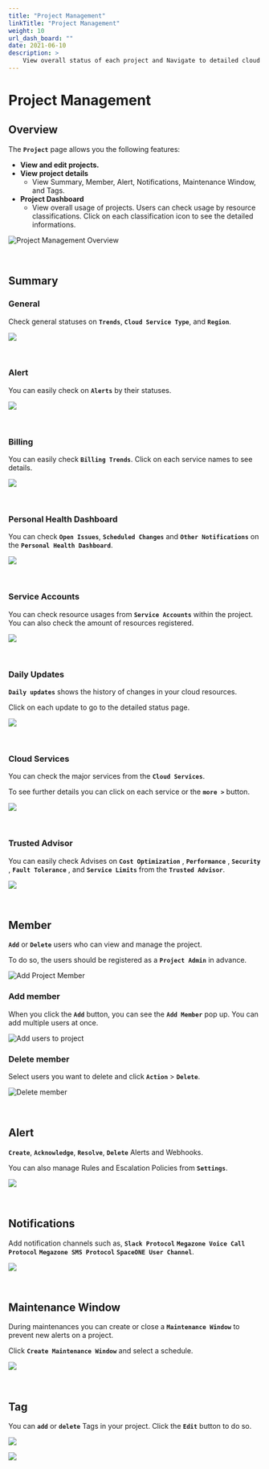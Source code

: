 ```yaml
---
title: "Project Management"
linkTitle: "Project Management"
weight: 10
url_dash_board: "" 
date: 2021-06-10
description: >
    View overall status of each project and Navigate to detailed cloud resources.
---
```


# Project Management

## Overview 

The **`Project`** page allows you the following features:

* **View and edit projects.** 
* **View project details** 
    * View Summary, Member, Alert, Notifications, Maintenance Window, and Tags.
* **Project Dashboard** 
    * View overall usage of projects.
    Users can check usage by resource classifications. Click on each classification icon to see the detailed informations.


![Project Management Overview](/ko/docs/guides/project/project_management_img/pm_01.png)

<br>

## Summary

### General

Check general statuses on **`Trends`**, **`Cloud Service Type`**, and **`Region`**.

![](/ko/docs/guides/project/project_management_img/pm_03.png)

<br>

### Alert

You can easily check on **`Alerts`** by their statuses. 

![](/ko/docs/guides/project/project_management_img/pm_10.png)

<br>

### Billing

You can easily check **`Billing Trends`**. Click on each service names to see details.

![](/ko/docs/guides/project/project_management_img/pm_09.png)

<br>

### Personal Health Dashboard

You can check **`Open Issues`**, **`Scheduled Changes`** and **`Other Notifications`** on the **`Personal Health Dashboard`**.

![](/ko/docs/guides/project/project_management_img/pm_04.png)

<br>

### Service Accounts

You can check resource usages from **`Service Accounts`** within the project. You can also check the amount of resources registered.

![](/ko/docs/guides/project/project_management_img/pm_05.png)

<br>

### Daily Updates

**`Daily updates`** shows the history of changes in your cloud resources. 

Click on each update to go to the detailed status page.

![](/ko/docs/guides/project/project_management_img/pm_06.png)

<br>

### Cloud Services

You can check the major services from the **`Cloud Services`**. 

To see further details you can click on each service or the **`more >`** button.

![](/ko/docs/guides/project/project_management_img/pm_07.png)

<br>

### Trusted Advisor

You can easily check Advises on **`Cost Optimization`** , **`Performance`** , **`Security`** , **`Fault Tolerance`** , and **`Service Limits`** from the **`Trusted Advisor`**.

![](/ko/docs/guides/project/project_management_img/pm_08.png)

<br>

## Member

**`Add`** or **`Delete`** users who can view and manage the project. 

To do so, the users should be registered as a **`Project Admin`** in advance.

![Add Project Member](/ko/docs/guides/project/project_management_img/pm_11.png)

### Add member

When you click the **`Add`** button, you can see the **`Add Member`** pop up. You can add multiple users at once.

![Add users to project](/ko/docs/guides/project/project_management_img/pm_12.png)

### Delete member

Select users you want to delete and click **`Action`** > **`Delete`**.

![Delete member](/ko/docs/guides/project/project_management_img/pm_13.png)

<br>

## Alert

**`Create`**, **`Acknowledge`**, **`Resolve`**, **`Delete`** Alerts and Webhooks. 

You can also manage Rules and Escalation Policies from **`Settings`**.

![](/ko/docs/guides/project/project_management_img/pm_14.png)

<br>

## Notifications

Add notification channels such as, **`Slack Protocol`** **`Megazone Voice Call Protocol`** **`Megazone SMS Protocol`** **`SpaceONE User Channel`**.

![](/ko/docs/guides/project/project_management_img/pm_15.png)

<br>

## Maintenance Window

During maintenances you can create or close a **`Maintenance Window`** to prevent new alerts on a project. 

Click **`Create Maintenance Window`** and select a schedule.

![](/ko/docs/guides/project/project_management_img/pm_16.png)

<br>

## Tag

You can **`add`** or **`delete`** Tags in your project. Click the **`Edit`** button to do so.

![](/ko/docs/guides/project/project_management_img/pm_17.png)

![](/ko/docs/guides/project/project_management_img/pm_18.png)

